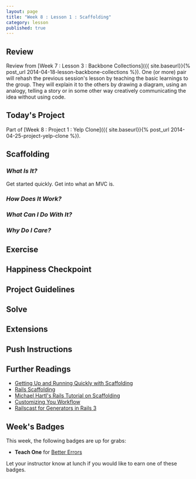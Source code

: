 ```yaml
---
layout: page
title: "Week 8 : Lesson 1 : Scaffolding"
category: lesson
published: true
---
```


## Review

Review from [Week 7 : Lesson 3 : Backbone Collections]({{ site.baseurl}}{% post_url 2014-04-18-lesson-backbone-collections %}).  One (or more) pair will rehash the previous session's lesson by teaching the basic learnings to the group.  They will explain it to the others by drawing a diagram, using an analogy, telling a story or in some other way creatively communicating the idea without using code.

## Today's Project

Part of [Week 8 : Project 1 : Yelp Clone]({{ site.baseurl}}{% post_url 2014-04-25-project-yelp-clone %}).

## Scaffolding

### _What Is It?_

Get started quickly. Get into what an MVC is.

### _How Does It Work?_

### _What Can I Do With It?_

### _Why Do I Care?_

## Exercise

## Happiness Checkpoint

## Project Guidelines

## Solve

## Extensions

## Push Instructions

## Further Readings

* [Getting Up and Running Quickly with Scaffolding](http://guides.rubyonrails.org/getting_started.html#getting-up-and-running-quickly-with-scaffolding)
* [Rails Scaffolding](http://www.tutorialspoint.com/ruby-on-rails/rails-scaffolding.htm)
* [Michael Hartl's Rails Tutorial on Scaffolding](http://ruby.railstutorial.org/chapters/a-demo-app#sec-2_2)
* [Customizing You Workflow](http://guides.rubyonrails.org/generators.html#customizing-your-workflow)
* [Railscast for Generators in Rails 3](http://railscasts.com/episodes/216-generators-in-rails-3)

## Week's Badges

This week, the following badges are up for grabs:

* **Teach One** for [Better Errors](http://realtschoegl.github.io/devchamps/mini-lesson/2014/01/01/mini-better-errors.html) 

Let your instructor know at lunch if you would like to earn one of these badges.